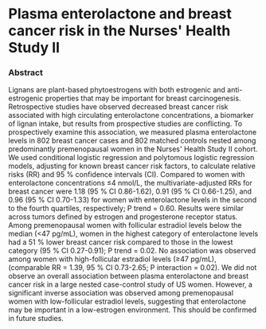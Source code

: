 # Plasma enterolactone and breast cancer risk in the Nurses' Health Study II

### Abstract

Lignans are plant-based phytoestrogens with both estrogenic and anti-estrogenic properties that may be important for breast carcinogenesis. Retrospective studies have observed decreased breast cancer risk associated with high circulating enterolactone concentrations, a biomarker of lignan intake, but results from prospective studies are conflicting. To prospectively examine this association, we measured plasma enterolactone levels in 802 breast cancer cases and 802 matched controls nested among predominantly premenopausal women in the Nurses' Health Study II cohort. We used conditional logistic regression and polytomous logistic regression models, adjusting for known breast cancer risk factors, to calculate relative risks (RR) and 95 % confidence intervals (CI). Compared to women with enterolactone concentrations ≤4 nmol/L, the multivariate-adjusted RRs for breast cancer were 1.18 (95 % CI 0.86-1.62), 0.91 (95 % CI 0.66-1.25), and 0.96 (95 % CI 0.70-1.33) for women with enterolactone levels in the second to the fourth quartiles, respectively; P trend = 0.60. Results were similar across tumors defined by estrogen and progesterone receptor status. Among premenopausal women with follicular estradiol levels below the median (&lt;47 pg/mL), women in the highest category of enterolactone levels had a 51 % lower breast cancer risk compared to those in the lowest category (95 % CI 0.27-0.91); P trend = 0.02. No association was observed among women with high-follicular estradiol levels (≥47 pg/mL), (comparable RR = 1.39, 95 % CI 0.73-2.65; P interaction = 0.02). We did not observe an overall association between plasma enterolactone and breast cancer risk in a large nested case-control study of US women. However, a significant inverse association was observed among premenopausal women with low-follicular estradiol levels, suggesting that enterolactone may be important in a low-estrogen environment. This should be confirmed in future studies. 